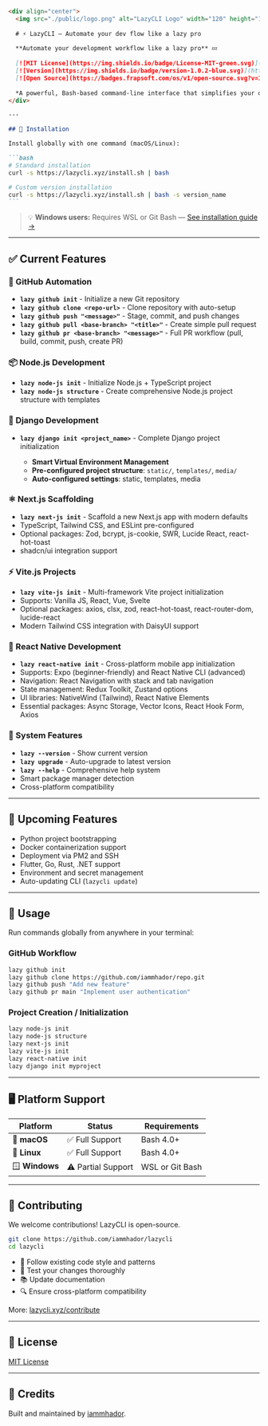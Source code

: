 ````markdown
<div align="center">
  <img src="./public/logo.png" alt="LazyCLI Logo" width="120" height="120">
  
  # ⚡ LazyCLI – Automate your dev flow like a lazy pro
  
  **Automate your development workflow like a lazy pro** 💤
  
  [![MIT License](https://img.shields.io/badge/License-MIT-green.svg)](https://choosealicense.com/licenses/mit/)
  [![Version](https://img.shields.io/badge/version-1.0.2-blue.svg)](https://github.com/iammhador/lazycli)
  [![Open Source](https://badges.frapsoft.com/os/v1/open-source.svg?v=103)](https://opensource.org/)
  
  *A powerful, Bash-based command-line interface that simplifies your development and deployment workflow — from initializing projects to pushing code to GitHub — all in a single CLI tool.*
</div>

---

## 🚀 Installation

Install globally with one command (macOS/Linux):

```bash
# Standard installation
curl -s https://lazycli.xyz/install.sh | bash

# Custom version installation
curl -s https://lazycli.xyz/install.sh | bash -s version_name
```
````

> 💡 **Windows users:** Requires WSL or Git Bash — [See installation guide →](https://lazycli.xyz/windows)

---

## ✅ Current Features

### 🐙 GitHub Automation

- **`lazy github init`** - Initialize a new Git repository
- **`lazy github clone <repo-url>`** - Clone repository with auto-setup
- **`lazy github push "<message>"`** - Stage, commit, and push changes
- **`lazy github pull <base-branch> "<title>"`** - Create simple pull request
- **`lazy github pr <base-branch> "<message>"`** - Full PR workflow (pull, build, commit, push, create PR)

### 📦 Node.js Development

- **`lazy node-js init`** - Initialize Node.js + TypeScript project
- **`lazy node-js structure`** - Create comprehensive Node.js project structure with templates

### 🐍 Django Development

- **`lazy django init <project_name>`** - Complete Django project initialization

  - **Smart Virtual Environment Management**
  - **Pre-configured project structure**: `static/`, `templates/`, `media/`
  - **Auto-configured settings**: static, templates, media

### ⚛️ Next.js Scaffolding

- **`lazy next-js init`** - Scaffold a new Next.js app with modern defaults
- TypeScript, Tailwind CSS, and ESLint pre-configured
- Optional packages: Zod, bcrypt, js-cookie, SWR, Lucide React, react-hot-toast
- shadcn/ui integration support

### ⚡ Vite.js Projects

- **`lazy vite-js init`** - Multi-framework Vite project initialization
- Supports: Vanilla JS, React, Vue, Svelte
- Optional packages: axios, clsx, zod, react-hot-toast, react-router-dom, lucide-react
- Modern Tailwind CSS integration with DaisyUI support

### 📱 React Native Development

- **`lazy react-native init`** - Cross-platform mobile app initialization
- Supports: Expo (beginner-friendly) and React Native CLI (advanced)
- Navigation: React Navigation with stack and tab navigation
- State management: Redux Toolkit, Zustand options
- UI libraries: NativeWind (Tailwind), React Native Elements
- Essential packages: Async Storage, Vector Icons, React Hook Form, Axios

### 🔧 System Features

- **`lazy --version`** - Show current version
- **`lazy upgrade`** - Auto-upgrade to latest version
- **`lazy --help`** - Comprehensive help system
- Smart package manager detection
- Cross-platform compatibility

---

## 🔮 Upcoming Features

- Python project bootstrapping
- Docker containerization support
- Deployment via PM2 and SSH
- Flutter, Go, Rust, .NET support
- Environment and secret management
- Auto-updating CLI (`lazycli update`)

---

## 🧪 Usage

Run commands globally from anywhere in your terminal:

### GitHub Workflow

```bash
lazy github init
lazy github clone https://github.com/iammhador/repo.git
lazy github push "Add new feature"
lazy github pr main "Implement user authentication"
```

### Project Creation / Initialization

```bash
lazy node-js init
lazy node-js structure
lazy next-js init
lazy vite-js init
lazy react-native init
lazy django init myproject
```

---

## 🖥️ Platform Support

| Platform       | Status             | Requirements    |
| -------------- | ------------------ | --------------- |
| 🍎 **macOS**   | ✅ Full Support    | Bash 4.0+       |
| 🐧 **Linux**   | ✅ Full Support    | Bash 4.0+       |
| 🪟 **Windows** | ⚠️ Partial Support | WSL or Git Bash |

---

## 🤝 Contributing

We welcome contributions! LazyCLI is open-source.

```bash
git clone https://github.com/iammhador/lazycli
cd lazycli
```

- 📝 Follow existing code style and patterns
- 🧪 Test your changes thoroughly
- 📚 Update documentation
- 🔍 Ensure cross-platform compatibility

More: [lazycli.xyz/contribute](https://lazycli.xyz/contribute)

---

## 📄 License

[MIT License](LICENSE)

---

## 🙌 Credits

Built and maintained by [iammhador](https://iammhador.xyz).

